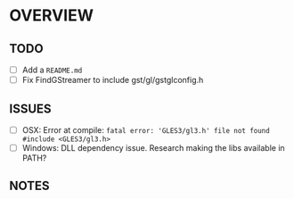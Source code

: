 # OVERVIEW

## TODO

- [ ] Add a `README.md`
- [ ] Fix FindGStreamer to include gst/gl/gstglconfig.h

## ISSUES

- [ ] OSX: Error at compile: 
        `fatal error: 'GLES3/gl3.h' file not found #include <GLES3/gl3.h>`
- [ ] Windows: DLL dependency issue. Research making the libs available in PATH?

## NOTES
